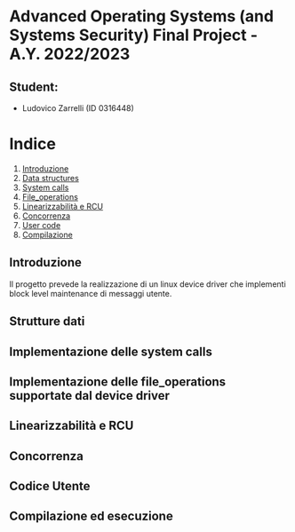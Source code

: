 # Advanced Operating Systems (and Systems Security) Final Project - A.Y. 2022/2023

## Student:
- Ludovico Zarrelli (ID 0316448)

# Indice
1. [Introduzione](#introduzione)
2. [Data structures](#strutture-dati)
3. [System calls](#implementazione-delle-systemcalls)
4. [File_operations](#implementazione-delle-file_operations-supportate-dal-device-driver)
5. [Linearizzabilità e RCU](#linearizzabilità-e-RCU)
6. [Concorrenza](#concorrenza)
7. [User code](#codice-utente)
8. [Compilazione](#compilazione-ed-esecuzione)

## Introduzione 
Il progetto prevede la realizzazione di un linux device driver che implementi block level maintenance di messaggi utente.

## Strutture dati
## Implementazione delle system calls
## Implementazione delle file_operations supportate dal device driver 
## Linearizzabilità e RCU
## Concorrenza
## Codice Utente
## Compilazione ed esecuzione